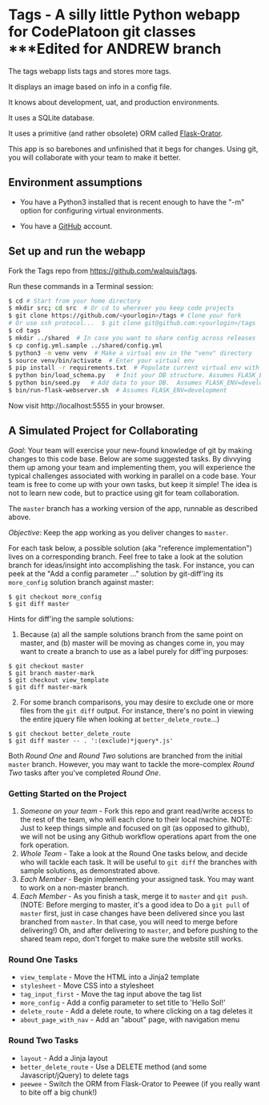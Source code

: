 # Tags - A silly little Python webapp for CodePlatoon git classes ***Edited for ANDREW branch

The tags webapp lists tags and stores more tags.

It displays an image based on info in a config file.

It knows about development, uat, and production environments.

It uses a SQLite database.

It uses a primitive (and rather obsolete) ORM called [Flask-Orator](https://github.com/sdispater/flask-orator).

This app is so barebones and unfinished that it begs for changes.  Using git, you will collaborate with your team to make it better.

## Environment assumptions

- You have a Python3 installed that is recent enough to have the "-m" option for configuring virtual environments.

- You have a [GitHub](https://github.com) account.

## Set up and run the webapp

Fork the Tags repo from https://github.com/walquis/tags.

Run these commands in a Terminal session:
```bash
$ cd # Start from your home directory
$ mkdir src; cd src  # Or cd to wherever you keep code projects
$ git clone https://github.com/<yourlogin>/tags # Clone your fork
# Or use ssh protocol...  $ git clone git@github.com:<yourlogin>/tags
$ cd tags
$ mkdir ../shared  # In case you want to share config across releases
$ cp config.yml.sample ../shared/config.yml
$ python3 -m venv venv  # Make a virtual env in the "venv" directory
$ source venv/bin/activate  # Enter your virtual env
$ pip install -r requirements.txt  # Populate current virtual env with packages
$ python bin/load_schema.py   # Init your DB structure. Assumes FLASK_ENV=development
$ python bin/seed.py   # Add data to your DB.  Assumes FLASK_ENV=development
$ bin/run-flask-webserver.sh  # Assumes FLASK_ENV=development
```
Now visit http://localhost:5555 in your browser.

## A Simulated Project for Collaborating

*Goal*: Your team will exercise your new-found knowledge of git by making changes to this code base.  Below are some suggested tasks.  By divvying them up among your team and implementing them, you will experience the typical challenges associated with working in parallel on a code base.  Your team is free to come up with your own tasks, but keep it simple!  The idea is not to learn new code, but to practice using git for team collaboration.

The ```master``` branch has a working version of the app, runnable as described above.

*Objective*: Keep the app working as you deliver changes to ```master```.

For each task below, a possible solution (aka "reference implementation") lives on a corresponding branch.  Feel free to take a look at the solution branch for ideas/insight into accomplishing the task.  For instance, you can peek at the "Add a config parameter ..." solution by git-diff'ing its ```more_config``` solution branch against master:
```
$ git checkout more_config
$ git diff master
```
Hints for diff'ing the sample solutions:
1. Because (a) all the sample solutions branch from the same point on master, and (b) master will be moving as changes come in, you may want to create a branch to use as a label purely for diff'ing purposes:
```
$ git checkout master
$ git branch master-mark
$ git checkout view_template
$ git diff master-mark
```
2. For some branch comparisons, you may desire to exclude one or more files from the ```git diff``` output. For instance, there's no point in viewing the entire jquery file when looking at ```better_delete_route```...)
```
$ git checkout better_delete_route
$ git diff master -- . ':(exclude)*jquery*.js'
```

Both *Round One* and *Round Two* solutions are branched from the initial ```master``` branch.  However, you may want to tackle the more-complex *Round Two* tasks after you've completed *Round One*.

### Getting Started on the Project

1. *Someone on your team* - Fork this repo and grant read/write access to the rest of the team, who will each clone to their local machine.  NOTE: Just to keep things simple and focused on git (as opposed to github), we will not be using any Github workflow operations apart from the one fork operation.
1. *Whole Team* - Take a look at the Round One tasks below, and decide who will tackle each task.  It will be useful to ```git diff``` the branches with sample solutions, as demonstrated above.
1. *Each Member* - Begin implementing your assigned task.  You may want to work on a non-master branch.
1. *Each Member* - As you finish a task, merge it to ```master``` and ```git push```.  (NOTE: Before merging to master, it's a good idea to Do a ```git pull``` of ```master``` first, just in case changes have been delivered since you last branched from ```master```. In that case, you will need to merge before delivering!)  Oh, and after delivering to ```master```, and before pushing to the shared team repo, don't forget to make sure the website still works.

### Round One Tasks
- ```view_template``` - Move the HTML into a Jinja2 template
- ```stylesheet``` - Move CSS into a stylesheet
- ```tag_input_first``` - Move the tag input above the tag list
- ```more_config``` - Add a config parameter to set title to 'Hello Sol!'
- ```delete_route``` - Add a delete route, to where clicking on a tag deletes it
- ```about_page_with_nav``` - Add an "about" page, with navigation menu

### Round Two Tasks
- ```layout``` - Add a Jinja layout
- ```better_delete_route``` - Use a DELETE method (and some Javascript/jQuery) to delete tags
- ```peewee``` - Switch the ORM from Flask-Orator to Peewee (if you really want to bite off a big chunk!)
